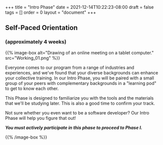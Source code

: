 +++
title = "Intro Phase"
date = 2021-12-14T10:22:23-08:00
draft = false
tags = []
order = 0
layout = "document"
+++

## Self-Paced Orientation

### (approximately 4 weeks)

{{% image-box
    alt="Drawing of an online meeting on a tablet computer."
    src="Working_01.png" %}}

Everyone comes to our program from a range of industries and experiences, and
we've found that your diverse backgrounds can enhance your collective training.
In our Intro Phase, you will be paired with a small group of your peers with
complementary backgrounds in a "learning pod" to get to know each other.

This Phase is designed to familiarize you with the tools and the materials that
we'll be studying later.  This is also a good time to confirm your track.

Not sure whether you even want to be a software developer? Our Intro Phase will
help you figure that out!

***You must actively participate in this phase to proceed to Phase I.***

{{% /image-box %}}
